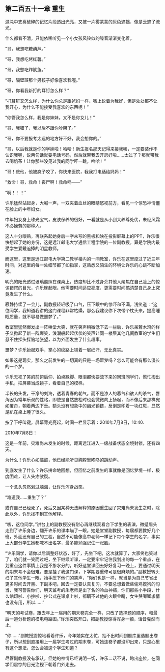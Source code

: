 ## 第二百五十一章 重生
混沌中支离破碎的记忆片段透出光亮，又被一片雾蒙蒙的灰色遮挡，像是云遮了流光。

什么都看不清，只能依稀听见一个小女孩风铃似的嗓音渐渐变化着。

“哥，我想吃糖葫芦。”

“哥，我想吃烤红薯。”

“哥，我想吃炸鱿鱼。”

“哥，隔壁班那个男孩子好像喜欢我喔。”

“哥，你看我新打的耳钉怎么样？”

“打耳钉又怎么样，为什么你总是跟爸妈一样，嘴上说着为我好，但是处处都不让我开心，为什么不能接受我喜欢的东西呢！”

“你管我怎么样，我是你妹妹，又不是你女儿！”

“哥，我错了，我以后不跟你吵架了。”

“哥，你不要报考太远的地方好不好，我会想你的。”

“哥，以后我就是你的学妹啦！哈哈！新生报名那天记得来接我噢，一定要装作不认识我喔，说两句话就要电话号码，然后就带我去开房好啦……太过了？那就带我去喝奶茶！让你那些没见过我的同学吓一跳，哈哈！”

“哥！爸他，他被疯子咬了，你快来医院，我我打电话给妈妈！”

“救命！哥，救命！丧尸啊！救命呜——”

“啊！！！”

许乐猛然站起身，大喊一声，一双夹着血丝的眼睛怒视前方，看见一个惊恐神情僵在脸上的中年妇女。

中年妇女身上珠光宝气，皮肤保养的很好，一看就是从小到大养尊处优，未经风霜不必操劳的那种人。

这人十分眼熟，再联系起她身后一字未写的黑板和映在投影屏幕上的PPT，许乐很快想起了她的身份，这是远江邮电大学通信工程学院的一位副教授，算是学院内最受学生爱戴追捧的明星教师。

而这里，这里是远江邮电大学第二教学楼内的一间教室，许乐在这里度过了近三年时间，对这里的每一处细节都了如指掌，这熟悉又陌生的环境让许乐的心跳不断加速。

明亮的阳光透过玻璃窗照在课桌上，热度却比不过身旁其他人聚焦在自己脸上的惊诧错愕的目光，许乐眯起眼，他需要时间适应亮度，更需要时间搞清楚自己身上究竟发生了什么。

寂静持续了一会儿，副教授轻轻吸了口气，压下眼中的惊吓和不满，浅笑道：“这位同学，我知道我讲的这门课程非常枯燥，那么我建议你下次带个枕头来，提高睡眠质量，就不容易做噩梦了。”

教室里猛然爆发出一阵哄堂大笑，就在笑声稍微低下去一些后，许乐呆若木鸡的样子又掀起了新一阵爆笑，浪潮般起起伏伏的笑声让同一楼层其他几间教室的学生们忍不住探头探脑地张望，以为外面发生了什么趣事。

噩梦？许乐抬起双手，掌心的纹路上铺着一层细汗，无比真实。

如果这是现实，那么之前发生的一切真的只是一场噩梦吗？怎么可能会有那么漫长的一个梦。

许乐无视了笑的前俯后仰、拍桌跺脚、眼泪都快要流下来的同班同学们，慌忙掏出手机，把屏幕当成镜子，看着自己的模样。

半长的头发，干净的刘海，透着青春的朝气，而不是渗人的暮气和骇人的杀气，唇角因为常年乐观的性格，即使是自然放松时也会微微向上扬起，而不像后来那样宛如覆舟，朝着两边下垂。额头没有想象中的幽光锁链，反倒是印着一块红斑，显然是趴在桌上睡了很久。

按了下呼叫键，屏幕背光亮起，时间一栏显示着：2010年7月8日，10:40.

2010年7月8日！

这是一年前，灾难尚未发生的时候，距离远江进入一级战备状态全境封锁，还有四天。

为什么！许乐心如擂鼓，他已经能听见胸膛里咚咚的跳动声。

到底发生了什么？许乐拼命地回想，但回忆之前发生的事就像是回忆梦境一样，极度困难，让人头疼欲裂。

一个念头忽然划过脑海，让许乐浑身战栗。

“难道我……重生了？”

或许自己已经死了，死后又因某种无法解释的原因重生回了灾难尚未发生之时，除此以外，许乐找不到其他解释。

“咳，这位同学。”讲台上的副教授没有耐心再继续观看台下学生的表演，微蹙眉头走到了许乐身边，翻开许乐的课本瞄了一眼，她是堂堂副教授，每届都要教好几个班，外面还有自己的工程，自然不可能像高中老师一样记下每个学生的名字，事实上大部分学生她都喊不出名字，最多能勉强记住一张脸。

“许乐同学，请你以后调整好状态，好了，先坐下吧，这次就算了，大家笑也笑过了，咱们就一笑而过吧，坐下继续听课，一定要牢牢记住我划出的每一个重点，在划重点这件事情上我是不掺水分的，听好这堂课回去好好复习一晚上，要通过明天的期末考不会很难。要是挂了我这门课，下学期要重修可是很麻烦的。”副教授转头扫了其他学生一眼，抬手压下他们的笑声，“你们也是一样，就当是为自己节省出更多时间去开黑、下副本吧，回去一定要认真复习，不要总想着做些偷鸡摸狗的勾当，我可警告你们，明天监考的朱老师是出了名的冷血神捕，你们那些小手段，什么缩印啦、小抄啦、抄公式在课桌上啦，都瞒不过他的火眼金睛，女生哭唧唧求情也没有用，所以……”

“明天的考试卷，跟去年上一届用的期末卷完全一样，只改了选择题的顺序，和最后一道分析题的模电电路图。”许乐突然开口，把副教授惊得浑身一颤，话音戛然而止。

“你……”副教授震惊地看着许乐，今年她实在太忙，抽不出时间到题库里选题出卷子，所以想到直接用上一届学生考过的期末卷，可她连卷子都没印出来，只是心里有这个想法，怎么会被这个学生知道？

尽管副教授没有承认，但她的神情已经说明一切，许乐二话不说，跨出座位，在同学们震惊的目光注视下朝着门外走去。

